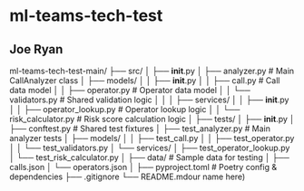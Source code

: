 # ml-teams-tech-test
## Joe Ryan

ml-teams-tech-test-main/
├── src/
│   ├── __init__.py
│   ├── analyzer.py          # Main CallAnalyzer class
│   ├── models/
│   │   ├── __init__.py
│   │   ├── call.py         # Call data model
│   │   ├── operator.py     # Operator data model
│   │   └── validators.py   # Shared validation logic
│   │
│   ├── services/
│   │   ├── __init__.py
│   │   ├── operator_lookup.py    # Operator lookup logic
│   │   └── risk_calculator.py    # Risk score calculation logic
│
├── tests/
│   ├── __init__.py
│   ├── conftest.py         # Shared test fixtures
│   ├── test_analyzer.py    # Main analyzer tests
│   ├── models/
│   │   ├── test_call.py
│   │   ├── test_operator.py
│   │   └── test_validators.py
│   └── services/
│       ├── test_operator_lookup.py
│       └── test_risk_calculator.py
│
├── data/                   # Sample data for testing
│   ├── calls.json
│   └── operators.json
│
├── pyproject.toml         # Poetry config & dependencies
├── .gitignore
└── README.mdour name here)
